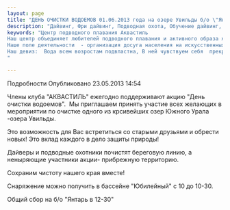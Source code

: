 ```yaml
---
layout: page
title: "ДЕНЬ ОЧИСТКИ ВОДОЕМОВ 01.06.2013 года на озере Увильды б/о \"Янтарь\"  организатор: клуб \"АКВАСТИЛЬ\""
description: "Дайвинг, Фри дайвинг, Подводная охота, Обучение дайвинг, Сертификат дайвинг"
keywords: "Центр подводного плавания Аквастиль
Наш центр объединяет любителей подводного плавания и активного образа жизни.
Наше поле деятельности  - организация досуга населения на искусственных и естественных водоёмах.
Наш девиз:  Вода всем возростам подвластна, В ней чувствуем себя  прекрасно!
"

---
```


Подробности
     Опубликовано 23.05.2013 14:54 

Члены клуба "АКВАСТИЛЬ" ежегодно поддерживают акцию "День очистки водоемов".  Мы приглашаем принять участие всех желающих в мероприятии по очистке одного из крсивейших озер Южного Урала -озера Увильды.  

Это возможность для Вас встретиться со старыми друзьями и обрести новых! Это вклад каждого в дело защиты природы! 

Дайверы и подводные охотники почистят береговую линию, а неныряющие участники акции- прибрежную территорию. 

Сохраним чистоту нашего края вместе!

Снаряжение можно получить в бассейне "Юбилейный" с 10 до 10-30.

Общий сбор на б/о "Янтарь в 12-30"